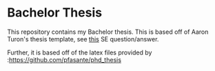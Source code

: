 # Bachelor Thesis

This repository contains my Bachelor thesis. 
This is based off of Aaron Turon's thesis template, see [this](https://tex.stackexchange.com/a/263586/37762) SE question/answer.

Further, it is based off of the latex files provided by :https://github.com/pfasante/phd_thesis

